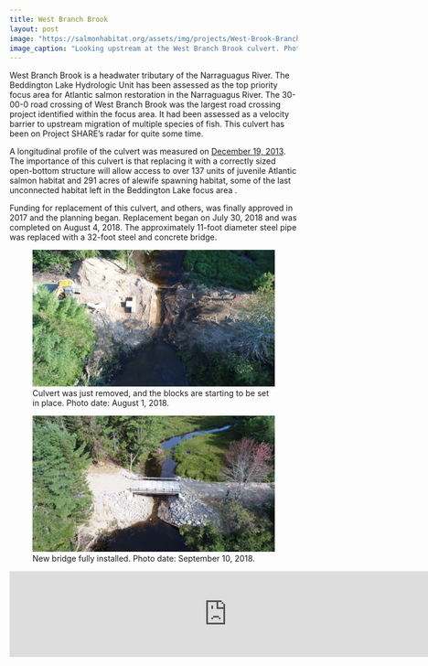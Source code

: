 ```yaml
---
title: West Branch Brook
layout: post
image: "https://salmonhabitat.org/assets/img/projects/West-Brook-Branch-2018-before.jpg"
image_caption: "Looking upstream at the West Branch Brook culvert. Photo date: July 29, 2018"
---
```


West Branch Brook is a headwater tributary of the Narraguagus River.  The Beddington Lake Hydrologic Unit has been assessed as the top priority focus area for Atlantic salmon restoration in the Narraguagus River.  The 30-00-0 road crossing of West Branch Brook was the largest road crossing project identified within the focus area.  It had been assessed as a velocity barrier to upstream migration of multiple species of fish.  This culvert has been on Project SHARE’s radar for quite some time.  

A longitudinal profile of the culvert was measured on <a href="/2014/04/02/West-Branch-Brook.html">December 19, 2013</a>.  The importance of this culvert is that replacing it with a correctly sized open-bottom structure will allow access to over 137 units of juvenile Atlantic salmon habitat and 291 acres of alewife spawning habitat, some of the last unconnected habitat left in the Beddington Lake focus area .

Funding for replacement of this culvert, and others, was finally approved in 2017 and the planning began.  Replacement began on July 30, 2018 and was completed on August 4, 2018.  The approximately 11-foot diameter steel pipe was replaced with a 32-foot steel and concrete bridge.  

<figure markdown="1">
<img src="/assets/img/projects/West-Brook-Branch-2018-culvert-removed.jpg" alt="Culvert was just removed, and the blocks are starting to be set in place. Photo date: August 1, 2018." title="Culvert was just removed, and the blocks are starting to be set in place. Photo date: August 1, 2018.">
<figcaption> Culvert was just removed, and the blocks are starting to be set in place. Photo date: August 1, 2018.</figcaption>
</figure>

<figure markdown="1">
<img src="/assets/img/projects/West-Brook-Branch-2018-bridge-installed.jpg" alt="New bridge fully installed. Photo date: September 10, 2018." title="New bridge fully installed. Photo date: September 10, 2018.">
<figcaption> New bridge fully installed. Photo date: September 10, 2018. </figcaption>
</figure>


<div class="responsive-iframe">
	<iframe width="760" src="https://www.youtube.com/embed/6ZJV6eQI9y4" frameborder="0" allow="accelerometer; encrypted-media; gyroscope; picture-in-picture" allowfullscreen></iframe>
</div>
